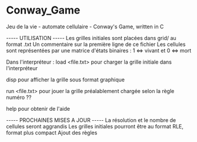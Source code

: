 # Conway_Game
Jeu de la vie - automate cellulaire - Conway's Game, written in C



----- UTILISATION -----
Les grilles initiales sont placées dans grid/ au format .txt
Un commentaire sur la première ligne de ce fichier
Les cellules sont représentées par une matrice d'états binaires : 1 <=> vivant et 0 <=> mort

Dans l'interpréteur :
load <file.txt>    pour charger la grille initiale dans l'interpréteur

disp               pour afficher la grille sous format graphique

run <file.txt>     pour jouer la grille préalablement chargée selon la règle numéro ??

help               pour obtenir de l'aide


----- PROCHAINES MISES A JOUR -----
La résolution et le nombre de cellules seront aggrandis
Les grilles initiales pourront être au format RLE, format plus compact
Ajout des règles
